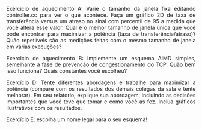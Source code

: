 <p align="justify">
Exercicio de aquecimento A:  Varie o tamanho da janela  fixa editando controller.cc para ver o que acontece. Faça um gráfico 2D de taxa de transferência versus um atraso no sinal com percentil de 95 a medida que você altera esse valor.  Qual é o melhor tamanho de janela única que você pode encontrar para maximizar a potência 
(taxa de transferência/atraso)?  Quão repetiíveis são as medições feitas com o mesmo tamanho de janela em várias execuções?
</P>
<p align="justify">
Exercicio de aquecimento B:  Implemente um esquema AIMD simples, semelhante a fase de prevencão de congestionamento do TCP. Quão bem isso funciona? Quais constantes você escolheu?
</p>
<p align="justify">
Exercício D:  Tente diferentes abordagens e trabalhe para maximizar a potência (compare com os resultados dos demais colegas da sala e tente melhorar).  Em seu relatorio, explique sua abordagem, incluindo as decisões importantes que você teve que tomar e como você as fez.  Inclua gráficos ilustrativos com os resultados.
</p>
Exercício E: escolha um nome legal para o seu esquema!

